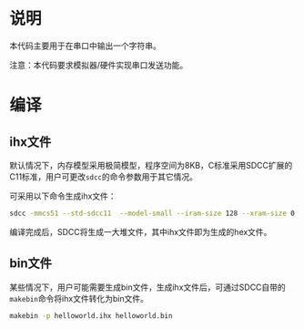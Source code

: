 # 说明

本代码主要用于在串口中输出一个字符串。

注意：本代码要求模拟器/硬件实现串口发送功能。

# 编译

## ihx文件

默认情况下，内存模型采用极简模型，程序空间为8KB，C标准采用SDCC扩展的C11标准，用户可更改`sdcc`的命令参数用于其它情况。

可采用以下命令生成ihx文件：

```bash
sdcc -mmcs51 --std-sdcc11  --model-small --iram-size 128 --xram-size 0 --code-size 8192   helloworld.c
```

编译完成后，SDCC将生成一大堆文件，其中ihx文件即为生成的hex文件。

## bin文件

某些情况下，用户可能需要生成bin文件，生成ihx文件后，可通过SDCC自带的`makebin`命令将ihx文件转化为bin文件。

```bash
makebin -p helloworld.ihx helloworld.bin
```

